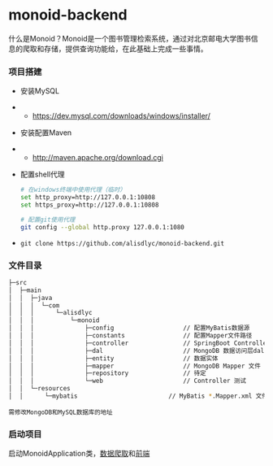 # monoid-backend

什么是Monoid？Monoid是一个图书管理检索系统，通过对北京邮电大学图书信息的爬取和存储，提供查询功能给，在此基础上完成一些事情。

### 项目搭建

- 安装MySQL

- - https://dev.mysql.com/downloads/windows/installer/

- 安装配置Maven

- - http://maven.apache.org/download.cgi

+ 配置shell代理

  ```bash
  # 在windows终端中使用代理（临时）
  set http_proxy=http://127.0.0.1:10808
  set https_proxy=http://127.0.0.1:10808
  
  # 配置git使用代理
  git config --global http.proxy 127.0.0.1:1080
  ```

+ `git clone https://github.com/alisdlyc/monoid-backend.git`

### 文件目录

```bash
├─src
│  ├─main
│  │  ├─java
│  │  │  └─com
│  │  │      └─alisdlyc
│  │  │          └─monoid
│  │  │              ├─config					// 配置MyBatis数据源
│  │  │              ├─constants			 	// 配置Mapper文件路径
│  │  │              ├─controller			 	// SpringBoot Controller文件
│  │  │              ├─dal						// MongoDB 数据访问层dal
│  │  │              ├─entity 				   	// 数据实体
│  │  │              ├─mapper					// MongoDB Mapper 文件
│  │  │              ├─repository 		   		// 待定
│  │  │              └─web					   	// Controller 测试
│  │  └─resources
│  │      └─mybatis							// MyBatis *.Mapper.xml 文件地址
```

`需修改MongoDB和MySQL数据库的地址`

### 启动项目

启动MonoidApplication类，[数据爬取](https://github.com/alisdlyc/ScrapyGo)和[前端](https://github.com/alisdlyc/myvue)
